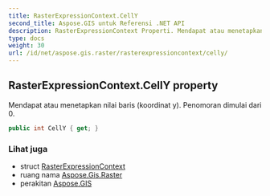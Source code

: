 ```yaml
---
title: RasterExpressionContext.CellY
second_title: Aspose.GIS untuk Referensi .NET API
description: RasterExpressionContext Properti. Mendapat atau menetapkan nilai baris koordinat y. Penomoran dimulai dari 0.
type: docs
weight: 30
url: /id/net/aspose.gis.raster/rasterexpressioncontext/celly/
---
```

## RasterExpressionContext.CellY property

Mendapat atau menetapkan nilai baris (koordinat y). Penomoran dimulai dari 0.

```csharp
public int CellY { get; }
```

### Lihat juga

* struct [RasterExpressionContext](../)
* ruang nama [Aspose.Gis.Raster](../../rasterexpressioncontext/)
* perakitan [Aspose.GIS](../../../)


